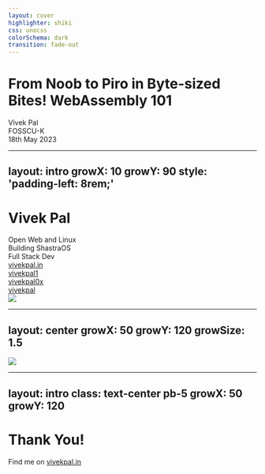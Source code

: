 ```yaml
---
layout: cover
highlighter: shiki
css: unocss
colorSchema: dark
transition: fade-out
---
```


<h1 flex="~ col">
<div>From Noob to Piro in Byte-sized Bites!<span inline-block i-ipfs-light text-1.2em mb-2/> <b font-bold>WebAssembly 101</b></div>
</h1>

<div text-sm tracking-widest>
Vivek Pal
</div>

<div abs-br mx-10 my-12 flex="~ col" text-sm text-right>
  <div>FOSSCU-K</div>
  <div text-sm opacity-50>18th May 2023</div>
</div>

---
layout: intro
growX: 10
growY: 90
style: 'padding-left: 8rem;'
---

# Vivek Pal

<div class="leading-10 opacity-80">
Open Web and Linux<br>
Building ShastraOS<br>
Full Stack Dev<br>
</div>

<div my-10 w-min flex="~ gap-1" items-center justify-center>
  <div i-ri-user-3-line op50 ma text-xl/>
  <div><a href="https://vivekpal.in" target="_blank" class="border-none! font-300">vivekpal.in</a></div>
  <div i-ri-github-line op50 ma text-xl ml4/>
  <div><a href="https://github.com/vivekpal1" target="_blank" class="border-none! font-300">vivekpal1</a></div>
  <div i-ri-twitter-line op50 ma text-xl ml4/>
  <div><a href="https://twitter.com/vivekpal0x" target="_blank" class="border-none! font-300">vivekpal0x</a></div>
  <div i-ri-mastodon-line op50 ma text-xl ml4/>
  <div><a href="https://fosstodon.org/@vivekpal" target="_blank" class="border-none! font-300">vivekpal</a></div>
</div>

<img src="https://vivekpal.in/avatar.png" rounded-full w-35 abs-tr mt-32 mr-40/>

<div flex="~ gap2">

</div>

---
layout: center
growX: 50
growY: 120
growSize: 1.5
---

<img src="/7lyt5n.jpg" w-60/>

---
layout: intro
class: text-center pb-5
growX: 50
growY: 120
---

# Thank You!

Find me on [vivekpal.in](https://vivekpal.in)